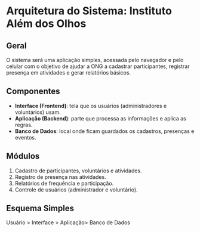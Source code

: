 # Arquitetura do Sistema: Instituto Além dos Olhos

## Geral
O sistema será uma aplicação simples, acessada pelo navegador e pelo celular com o objetivo de ajudar a ONG a cadastrar participantes, registrar presença em atividades e gerar relatórios básicos.


## Componentes
- **Interface (Frontend)**: tela que os usuários (administradores e voluntários) usam.  
- **Aplicação (Backend)**: parte que processa as informações e aplica as regras.  
- **Banco de Dados**: local onde ficam guardados os cadastros, presenças e eventos.  

## Módulos
1. Cadastro de participantes, voluntários e atividades.  
2. Registro de presença nas atividades.  
3. Relatórios de frequência e participação.  
4. Controle de usuários (administrador e voluntário).  

## Esquema Simples
Usuário > Interface > Aplicação> Banco de Dados
